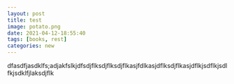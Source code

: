 ```yaml
---
layout: post
title: test
image: potato.png
date: 2021-04-12-18:55:40
tags: [books, rest]
categories: new
---
```



dfasdfjasdklfs;adjakfslkjdfsdjflksdjflksdjflkasjfdlkasjdflksdjflkasjdflkjsdflkjsdlfkjsdklfjlaksdjflk
